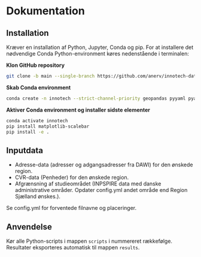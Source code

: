 # Dokumentation

## Installation

Kræver en installation af Python, Jupyter, Conda og pip. For at installere det nødvendige Conda Python-environment køres nedenstående i terminalen:

**Klon GitHub repository**

````bash
git clone -b main --single-branch https://github.com/anerv/innotech-data-processing --depth 1
````

**Skab Conda environment**
```bash
conda create -n innotech --strict-channel-priority geopandas pyyaml pyarrow overpy contextily h3-py ipykernel
```

**Aktiver Conda environment og installer sidste elementer**
````bash
conda activate innotech
pip install matplotlib-scalebar
pip install -e .
````

## Inputdata

- Adresse-data (adresser og adgangsadresser fra DAWI) for den ønskede region.
- CVR-data (Penheder) for den ønskede region.
- Afgrænsning af studieområdet (INPSPIRE data med danske administrative områder. Opdater config.yml andet område end Region Sjælland ønskes.). 

Se config.yml for forventede filnavne og placeringer.

## Anvendelse

Kør alle Python-scripts i mappen `scripts` i nummereret rækkefølge. Resultater eksporteres automatisk til mappen `results`.




